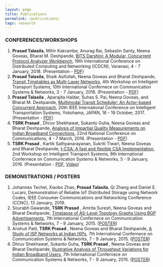```yaml
---
layout: page
title: Publications
permalink: /publications/
tags: research
---
```


### CONFERENCES/WORKSHOPS ###    

1. **Prasad Talasila**, Mihir Kakrambe, Anurag Rai, Sebastin Santy, Neena Goveas, Bharat M. Deshpande, [BITS Darshini: A Modular, Concurrent Protocol Analyzer Workbench](https://www.dropbox.com/s/2h28g560wd2uqfh/packet_analyzer.pdf?dl=1), 19th International Conference on Distributed Computing and Networking (ICDCN), Varanasi, 4 - 7 January, 2018. (Presentation - [PDF](https://www.dropbox.com/s/cj0vgnyvcrqabzw/Darshini_Presentation.pdf?dl=1))
1. **Prasad Talasila**, Shaik Asifullah, Neena Goveas and Bharat Deshpande, [Transit Timetables as Multi-Layer Networks](https://www.dropbox.com/s/99w39aigkugaofv/IndianRail.pdf?dl=1), 4th Workshop on Intelligent Transport Systems, 10th International Confernece on Communication Systems & Networks, 3 - 7 January, 2018. (Presentation - [PDF](https://www.dropbox.com/s/kj2cixkj5xkr4xq/IndianRail_Presentation.pdf?dl=1))
1. **Prasad Talasila** , Aparajita Haldar, Suhas S. Pai, Neena Goveas, and Bharat M. Deshpande, [Multimodal Transit Scheduler: An Actor-based Concurrent Approach](https://www.dropbox.com/s/l6rz6ak328iehz7/ts.pdf?dl=1), 20th IEEE International Conference on Intelligent Transportation Systems, Yokohama, JAPAN, 16 - 19 October, 2017.(Presentation - [PDF](https://www.dropbox.com/s/ipjkr27dkm1pvhe/TS_Presentation.pdf?dl=1))
1. **TSRK Prasad** , Dhruv Shekhawat, Sukanto Guha, Neena Goveas and Bharat Deshpande, [Analysis of Impartial Quality Measurements on Indian Broadband Connections](https://www.dropbox.com/s/zxqpqgxpj4db76f/ndt.pdf?dl=1), 22nd National Conference on Communications, 4 - 7 March, 2016. (Presentation - [PDF](https://www.dropbox.com/s/w0gcrnhourzxi9a/NDT_Presentation.pdf?dl=1))
1. **TSRK Prasad** , Kartik Sathyanarayanan, Sukriti Tiwari, Neena Goveas and Bharat Deshpande, [t-CSA: A fast and flexible CSA Implementation](https://www.dropbox.com/s/n8yn8vtv838ofqh/t-csa.pdf?dl=1), 2nd Workshop on Intelligent Transport Systems, 8th International Confernece on Communication Systems & Networks, 5 - 9 January, 2016. (Presentation - [PDF](https://www.dropbox.com/s/hy6o152us6o5lbk/tCSA_Presentation.pdf?dl=1), [Video](https://www.youtube.com/watch?v=yG9pQchXbiY))

### DEMONSTRATIONS / POSTERS ###    
1. Johannes Techel, Xiaobo Zhao, **Prasad Talasila**, Qi Zhang and Daniel E. Lucani, Demonstration of Reliable IoT Distributed Storage using Network Codes, IEEE Consumer Communications and Networking Conference (CCNC), 13 January, 2019.
1. Sourabh Gawande, **TSRK Prasad** , Amrita Suresh, Neena Goveas and Bharat Deshpande, [Timelapse of AS-Level Topology Graphs Using BGP Advertisements](https://www.dropbox.com/s/mli08azhcmfj110/as_topology.pdf?dl=1), 7th International Confernece on Communication Systems & Networks, 7 - 9 January, 2015. ([POSTER](https://www.dropbox.com/s/3tnje02w81435qb/AS_topology_poster.pdf?dl=1))
1. Anshuli Patil, **TSRK Prasad** , Neena Goveas and Bharat Deshpande, [A Study of ISP Networks at Indian IXPs](https://www.dropbox.com/s/u96pplvozhlmgfg/ispview.pdf?dl=1), 7th International Confernece on Communication Systems & Networks, 7 - 9 January, 2015. ([POSTER](https://www.dropbox.com/s/xnn2nsemliijrrx/ISPView_poster.pdf?dl=1))
1. Dhruv Shekhawat, Sukanto Guha, **TSRK Prasad** , Neena Goveas and Bharat Deshpande, [Illustrative Analysis of Throughput Variations for](https://www.dropbox.com/s/spgcuk182ilm3d0/ndt.pdf?dl=1) [Indian Broadband Users](https://www.dropbox.com/s/spgcuk182ilm3d0/ndt.pdf?dl=1), 7th International Confernece on Communication Systems & Networks, 7 - 9 January, 2015. ([POSTER](https://www.dropbox.com/s/thmixmtq602rkg8/ndt_poster.pdf?dl=1))
